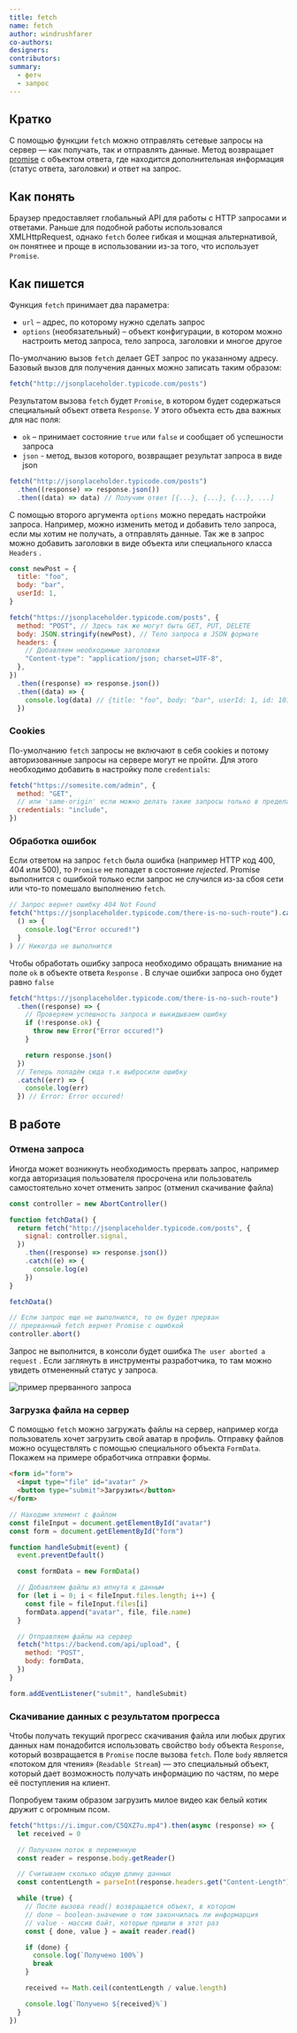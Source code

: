```yaml
---
title: fetch
name: fetch
author: windrushfarer
co-authors:
designers:
contributors:
summary:
  - фетч
  - запрос
---
```


## Кратко

С помощью функции `fetch` можно отправлять сетевые запросы на сервер — как получать, так и отправлять данные. Метод возвращает [promise](/posts/js/long/promise) с объектом ответа, где находится дополнительная информация (статус ответа, заголовки) и ответ на запрос.

## Как понять

Браузер предоставляет глобальный API для работы с HTTP запросами и ответами. Раньше для подобной работы использовался XMLHttpRequest, однако `fetch` более гибкая и мощная альтернативой, он понятнее и проще в использовании из-за того, что использует `Promise`.

## Как пишется

Функция `fetch` принимает два параметра:

- `url` – адрес, по которому нужно сделать запрос
- `options` (необязательный) – объект конфигурации, в котором можно настроить метод запроса, тело запроса, заголовки и многое другое

По-умолчанию вызов `fetch` делает GET запрос по указанному адресу. Базовый вызов для получения данных можно записать таким образом:

```jsx
fetch("http://jsonplaceholder.typicode.com/posts")
```

Результатом вызова `fetch` будет `Promise`, в котором будет содержаться специальный объект ответа `Response`. У этого объекта есть два важных для нас поля:

- `ok` – принимает состояние `true` или `false` и сообщает об успешности запроса
- `json` - метод, вызов которого, возвращает результат запроса в виде json

```jsx
fetch("http://jsonplaceholder.typicode.com/posts")
  .then((response) => response.json())
  .then((data) => data) // Получим ответ [{...}, {...}, {...}, ...]
```

С помощью второго аргумента `options` можно передать настройки запроса. Например, можно изменить метод и добавить тело запроса, если мы хотим не получать, а отправлять данные. Так же в запрос можно добавить заголовки в виде объекта или специального класса `Headers` .

```jsx
const newPost = {
  title: "foo",
  body: "bar",
  userId: 1,
}

fetch("https://jsonplaceholder.typicode.com/posts", {
  method: "POST", // Здесь так же могут быть GET, PUT, DELETE
  body: JSON.stringify(newPost), // Тело запроса в JSON формате
  headers: {
    // Добавляем необходимые заголовки
    "Content-type": "application/json; charset=UTF-8",
  },
})
  .then((response) => response.json())
  .then((data) => {
    console.log(data) // {title: "foo", body: "bar", userId: 1, id: 101}
  })
```

### Cookies

По-умолчанию `fetch` запросы не включают в себя cookies и потому авторизованные запросы на сервере могут не пройти. Для этого необходимо добавить в настройку поле `credentials`:

```jsx
fetch("https://somesite.com/admin", {
  method: "GET",
  // или 'same-origin' если можно делать такие запросы только в пределах этого домена
  credentials: "include",
})
```

### Обработка ошибок

Если ответом на запрос `fetch` была ошибка (например HTTP код 400, 404 или 500), то `Promise` не попадет в состояние _rejected_. Promise выполнится с ошибкой только если запрос не случился из-за сбоя сети или что-то помешало выполнению `fetch`.

```jsx
// Запрос вернет ошибку 404 Not Found
fetch("https://jsonplaceholder.typicode.com/there-is-no-such-route").catch(
  () => {
    console.log("Error occured!")
  }
) // Никогда не выполнится
```

Чтобы обработать ошибку запроса необходимо обращать внимание на поле `ok` в объекте ответа `Response` . В случае ошибки запроса оно будет равно `false`

```jsx
fetch("https://jsonplaceholder.typicode.com/there-is-no-such-route")
  .then((response) => {
    // Проверяем успешность запроса и выкидываем ошибку
    if (!response.ok) {
      throw new Error("Error occured!")
    }

    return response.json()
  })
  // Теперь попадём сюда т.к выбросили ошибку
  .catch((err) => {
    console.log(err)
  }) // Error: Error occured!
```

## В работе

### Отмена запроса

Иногда может возникнуть необходимость прервать запрос, например когда авторизация пользователя просрочена или пользователь самостоятельно хочет отменить запрос (отменил скачивание файла)

```jsx
const controller = new AbortController()

function fetchData() {
  return fetch("http://jsonplaceholder.typicode.com/posts", {
    signal: controller.signal,
  })
    .then((response) => response.json())
    .catch((e) => {
      console.log(e)
    })
}

fetchData()

// Если запрос еще не выполнился, то он будет прерван
// прерванный fetch вернет Promise с ошибкой
controller.abort()
```

Запрос не выполнится, в консоли будет ошибка `The user aborted a request` . Если заглянуть в инструменты разработчика, то там можно увидеть отмененный статус у запроса.

![пример прерванного запроса](/assets/images/posts/js/fetch/cancelled.png)

### Загрузка файла на сервер

С помощью `fetch` можно загружать файлы на сервер, например когда пользователь хочет загрузить свой аватар в профиль. Отправку файлов можно осуществлять с помощью специального объекта `FormData`. Покажем на примере обработчика отправки формы.

```html
<form id="form">
  <input type="file" id="avatar" />
  <button type="submit">Загрузить</button>
</form>
```

```jsx
// Находим элемент с файлом
const fileInput = document.getElementById("avatar")
const form = document.getElementById("form")

function handleSubmit(event) {
  event.preventDefault()

  const formData = new FormData()

  // Добавляем файлы из ипнута к данным
  for (let i = 0; i < fileInput.files.length; i++) {
    const file = fileInput.files[i]
    formData.append("avatar", file, file.name)
  }

  // Отправляем файлы на сервер
  fetch("https://backend.com/api/upload", {
    method: "POST",
    body: formData,
  })
}

form.addEventListener("submit", handleSubmit)
```

### Скачивание данных с результатом прогресса

Чтобы получать текущий прогресс скачивания файла или любых других данных нам понадобится использовать свойство `body` объекта `Response`, который возвращается в `Promise` после вызова `fetch`. Поле `body` является «потоком для чтения» (`Readable Stream`) — это специальный объект, который дает возможность получать информацию по частям, по мере её поступления на клиент.

Попробуем таким образом загрузить милое видео как белый котик дружит с огромным псом.

```jsx
fetch("https://i.imgur.com/C5QXZ7u.mp4").then(async (response) => {
  let received = 0

  // Получаем поток в переменную
  const reader = response.body.getReader()

  // Считываем сколько общую длину данных
  const contentLength = parseInt(response.headers.get("Content-Length"), 10)

  while (true) {
    // После вызова read() возвращается объект, в котором
    // done – boolean-значение о том закончилась ли информарция
    // value - массив байт, которые пришли в этот раз
    const { done, value } = await reader.read()

    if (done) {
      console.log(`Получено 100%`)
      break
    }

    received += Math.ceil(contentLength / value.length)

    console.log(`Получено ${received}%`)
  }
})
```
